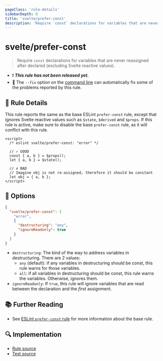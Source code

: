 ```yaml
---
pageClass: 'rule-details'
sidebarDepth: 0
title: 'svelte/prefer-const'
description: 'Require `const` declarations for variables that are never reassigned after declared (excluding Svelte reactive values).'
---
```


# svelte/prefer-const

> Require `const` declarations for variables that are never reassigned after declared (excluding Svelte reactive values).

- :exclamation: <badge text="This rule has not been released yet." vertical="middle" type="error"> **_This rule has not been released yet._** </badge>
- :wrench: The `--fix` option on the [command line](https://eslint.org/docs/user-guide/command-line-interface#fixing-problems) can automatically fix some of the problems reported by this rule.

## :book: Rule Details

This rule reports the same as the base ESLint `prefer-const` rule, except that ignores Svelte reactive values such as `$state`, `$derived` and `$props`. If this rule is active, make sure to disable the base `prefer-const` rule, as it will conflict with this rule.

<ESLintCodeBlock fix>

<!--eslint-skip-->

```svelte
<script>
  /* eslint svelte/prefer-const: "error" */

  // ✓ GOOD
  const { a, b } = $props();
  let { a, b } = $state();

  // ✗ BAD
  // Imagine obj is not re-assigned, therefore it should be constant
  let obj = { a, b };
</script>
```

</ESLintCodeBlock>

## :wrench: Options

```json
{
  "svelte/prefer-const": [
    "error",
    {
      "destructuring": "any",
      "ignoreReadonly": true
    }
  ]
}
```

- `destructuring`: The kind of the way to address variables in destructuring. There are 2 values:
  - `any` (default): if any variables in destructuring should be const, this rule warns for those variables.
  - `all`: if all variables in destructuring should be const, this rule warns the variables. Otherwise, ignores them.
- `ignoreReadonly`: If `true`, this rule will ignore variables that are read between the declaration and the _first_ assignment.

## :books: Further Reading

- See [ESLint `prefer-const` rule](https://eslint.org/docs/latest/rules/prefer-const) for more information about the base rule.

## :mag: Implementation

- [Rule source](https://github.com/sveltejs/eslint-plugin-svelte/blob/main/packages/eslint-plugin-svelte/src/rules/prefer-const.ts)
- [Test source](https://github.com/sveltejs/eslint-plugin-svelte/blob/main/packages/eslint-plugin-svelte/tests/src/rules/prefer-const.ts)
